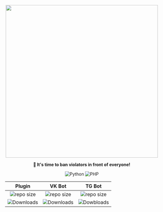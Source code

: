 <div align="center">

<img width="500rem" src="https://i.ibb.co/NNkBHzY/56-20241013120825.png">

**🔪 It's time to ban violators in front of everyone!**

![Python](https://img.shields.io/badge/Python-_?style=for-the-badge&logo=python&logoColor=white&color=%234B8BBE)
![PHP](https://img.shields.io/badge/PHP-_?style=for-the-badge&logo=php&logoColor=white&color=%23484C89)

|Plugin|VK Bot|TG Bot|
|:-:|:-:|:-:|
|![repo size](https://img.shields.io/github/repo-size/Banedetta/Banedetta-Plugin?style=for-the-badge)|![repo size](https://img.shields.io/github/repo-size/Banedetta/Banedetta-VK-Bot?style=for-the-badge)|![repo size](https://img.shields.io/github/repo-size/Banedetta/Banedetta-TG-Bot?style=for-the-badge)|
|![Downloads](https://img.shields.io/github/downloads/Banedetta/Banedetta-Plugin/total?style=for-the-badge)|![Downloads](https://img.shields.io/github/downloads/Banedetta/Banedetta-Plugin/total?style=for-the-badge)|![Dowbloads](https://img.shields.io/github/downloads/Banedetta/Banedetta-Plugin/total?style=for-the-badge)|

</div>
